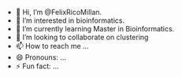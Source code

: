 - 👋 Hi, I’m @FelixRicoMillan.
- 👀 I’m interested in bioinformatics.
- 🌱 I’m currently learning Master in Bioinformatics.
- 💞️ I’m looking to collaborate on clustering
- 📫 How to reach me ...
- 😄 Pronouns: ...
- ⚡ Fun fact: ...

<!---
FelixRicoMillan/FelixRicoMillan is a ✨ special ✨ repository because its `README.md` (this file) appears on your GitHub profile.
You can click the Preview link to take a look at your changes.
--->
